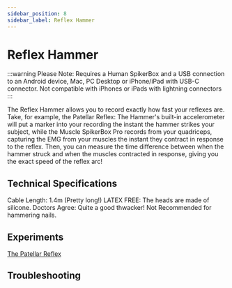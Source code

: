 ```yaml
---
sidebar_position: 8
sidebar_label: Reflex Hammer
---
```


# Reflex Hammer #
:::warning
Please Note: Requires a Human SpikerBox and a USB connection to an Android device, Mac, PC Desktop or iPhone/iPad with USB-C connector. Not compatible with iPhones or iPads with lightning connectors
:::

The Reflex Hammer allows you to record exactly how fast your reflexes are. Take, for example, the Patellar Reflex: The Hammer's built-in accelerometer will put a marker into your recording the instant the hammer strikes your subject, while the Muscle SpikerBox Pro records from your quadriceps, capturing the EMG from your muscles the instant they contract in response to the reflex. Then, you can measure the time difference between when the hammer struck and when the muscles contracted in response, giving you the exact speed of the reflex arc! 

## Technical Specifications ##


Cable Length: 1.4m (Pretty long!)
LATEX FREE: The heads are made of silicone.
Doctors Agree: Quite a good thwacker!
Not Recommended for hammering nails. 

## Experiments ##
[The Patellar Reflex](https://backyardbrains.com/experiments/Musclekneejerk)

## Troubleshooting ##

